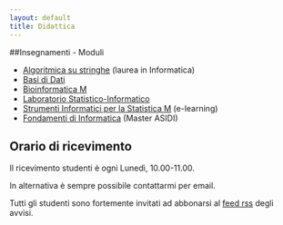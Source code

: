 ```yaml
---
layout: default
title: Didattica
---
```

##Insegnamenti - Moduli

*    [Algoritmica su stringhe](Algoritmica_su_Stringhe) (laurea in Informatica)
*    [Basi di Dati](Basi_Dati)
*    [Bioinformatica M](Bioinformatica_M)
*    [Laboratorio Statistico-Informatico](Laboratorio_Statistico-Informatico)
*    [Strumenti Informatici per la Statistica M](Strumenti_Informatici_per_la_Statistica) (e-learning)
*    [Fondamenti di Informatica](Fondamenti_di_Informatica) (Master ASIDI)


## Orario di ricevimento

Il ricevimento studenti è ogni Lunedì, 10.00-11.00.

In alternativa è sempre possibile contattarmi per email.

Tutti gli studenti sono fortemente invitati ad abbonarsi al [feed rss](http://avvisi-didattica-della-vedova.blogspot.com/feeds/posts/default) degli avvisi.
